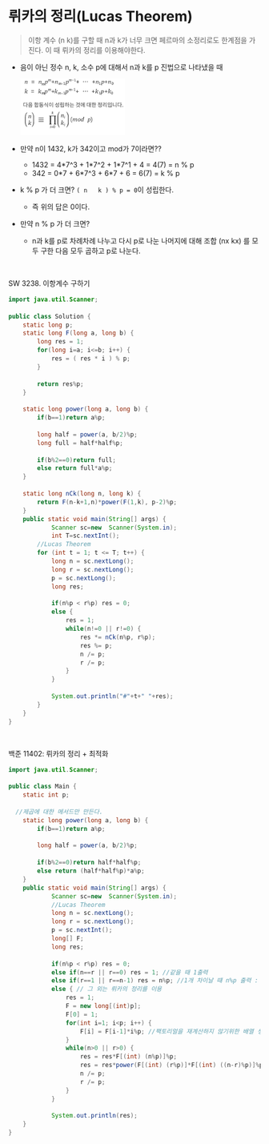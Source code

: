 # 뤼카의 정리(Lucas Theorem)

> 이항 계수 (n k)를 구할 때 n과 k가 너무 크면 페르마의 소정리로도 한계점을 가진다.
> 이 때 뤼카의 정리를 이용해야한다.

* 음이 아닌 정수 n, k, 소수 p에 대해서 n과 k를 p 진법으로 나타냈을 때

  <img src="algo_rucas.assets/image-20220416230648411.png" alt="image-20220416230648411" style="zoom:80%;" />

* 만약 n이 1432, k가 342이고 mod가 7이라면??
  * 1432 = 4*7^3 + 1\*7^2 + 1\*7^1 + 4 = 4(7) = n % p
  *  342 = 0*7 + 6\*7^3 + 6\*7 + 6 = 6(7) = k % p 
* k % p 가 더 크면? `( n   k ) % p = 0`이 성립한다.
  * 즉 위의 답은 0이다.
* 만약 n % p 가 더 크면?
  * n과 k를 p로 차례차례 나누고 다시 p로 나눈 나머지에 대해 조합 (nx    kx) 를 모두 구한 다음 모두 곱하고 p로 나눈다.

​           

SW 3238. 이항계수 구하기

```java
import java.util.Scanner;

public class Solution {
	static long p;
	static long F(long a, long b) {
		long res = 1;
		for(long i=a; i<=b; i++) {
			res = ( res * i ) % p;
		}
		
		return res%p;
	}
	
	static long power(long a, long b) {
		if(b==1)return a%p;
		
		long half = power(a, b/2)%p;
		long full = half*half%p;
		
		if(b%2==0)return full;
		else return full*a%p;
	}
	
	static long nCk(long n, long k) { 
		return F(n-k+1,n)*power(F(1,k), p-2)%p;
	}
	public static void main(String[] args) {
			Scanner sc=new  Scanner(System.in);
			int T=sc.nextInt();
		//Lucas Theorem
		for (int t = 1; t <= T; t++) {
			long n = sc.nextLong();
			long r = sc.nextLong();
			p = sc.nextLong();
			long res;
			
			if(n%p < r%p) res = 0;
			else {
				res = 1;
				while(n!=0 || r!=0) {
					res *= nCk(n%p, r%p);
					res %= p;
					n /= p;
					r /= p;
				}
			}
				
			System.out.println("#"+t+" "+res);
		}
	}
}
```

​            

백준 11402: 뤼카의 정리 + 최적화

```java
import java.util.Scanner;

public class Main {
	static int p;
	
  //제곱에 대한 메서드만 만든다.
	static long power(long a, long b) {
		if(b==1)return a%p;
		
		long half = power(a, b/2)%p;
		
		if(b%2==0)return half*half%p;
		else return (half*half%p)*a%p;
	}
	public static void main(String[] args) {
			Scanner sc=new  Scanner(System.in);
			//Lucas Theorem
			long n = sc.nextLong();
			long r = sc.nextLong();
			p = sc.nextInt();
			long[] F;
			long res;
			
			if(n%p < r%p) res = 0;
			else if(n==r || r==0) res = 1; //같을 때 1출력
			else if(r==1 || r==n-1) res = n%p; //1개 차이날 떄 n%p 출력 : 중요!
			else { // 그 외는 뤼카의 정리를 이용
				res = 1;
				F = new long[(int)p];
				F[0] = 1;
				for(int i=1; i<p; i++) {
					F[i] = F[i-1]*i%p; //팩토리얼을 재계산하지 않기위한 배열 생성
				}
				while(n>0 || r>0) {
					res = res*F[(int) (n%p)]%p;
					res = res*power(F[(int) (r%p)]*F[(int) ((n-r)%p)]%p, p-2)%p;
					n /= p;
					r /= p;
				}
			}
				
			System.out.println(res);
	}
}
```



